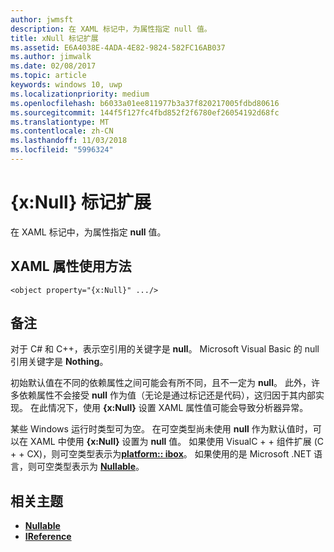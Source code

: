 ```yaml
---
author: jwmsft
description: 在 XAML 标记中，为属性指定 null 值。
title: xNull 标记扩展
ms.assetid: E6A4038E-4ADA-4E82-9824-582FC16AB037
ms.author: jimwalk
ms.date: 02/08/2017
ms.topic: article
keywords: windows 10, uwp
ms.localizationpriority: medium
ms.openlocfilehash: b6033a01ee811977b3a37f820217005fdbd80616
ms.sourcegitcommit: 144f5f127fc4fbd852f2f6780ef26054192d68fc
ms.translationtype: MT
ms.contentlocale: zh-CN
ms.lasthandoff: 11/03/2018
ms.locfileid: "5996324"
---
```

# <a name="xnull-markup-extension"></a>{x:Null} 标记扩展


在 XAML 标记中，为属性指定 **null** 值。

## <a name="xaml-attribute-usage"></a>XAML 属性使用方法

``` syntax
<object property="{x:Null}" .../>
```

## <a name="remarks"></a>备注

对于 C# 和 C++，表示空引用的关键字是 **null**。 Microsoft Visual Basic 的 null 引用关键字是 **Nothing**。

初始默认值在不同的依赖属性之间可能会有所不同，且不一定为 **null**。 此外，许多依赖属性不会接受 **null** 作为值（无论是通过标记还是代码），这归因于其内部实现。 在此情况下，使用 **{x:Null}** 设置 XAML 属性值可能会导致分析器异常。

某些 Windows 运行时类型可为空。 在可空类型尚未使用 **null** 作为默认值时，可以在 XAML 中使用 **{x:Null}** 设置为 **null** 值。 如果使用 VisualC + + 组件扩展 (C + + CX)，则可空类型表示为[**platform:: ibox<T>**](https://msdn.microsoft.com/library/windows/apps/xaml/jj606120.aspx)。 如果使用的是 Microsoft .NET 语言，则可空类型表示为 [**Nullable<T>**](https://msdn.microsoft.com/library/windows/apps/xaml/b3h38hb0.aspx)。

## <a name="related-topics"></a>相关主题

* [**Nullable<T>**](https://msdn.microsoft.com/library/windows/apps/xaml/b3h38hb0.aspx)
* [**IReference<T>**](https://msdn.microsoft.com/library/windows/apps/br225864)
 

